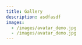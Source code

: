 ```yaml
---
title: Gallery
description: asdfasdf
images:
  - /images/avatar_demo.jpg
  - /images/avatar_demo.jpg
---
```

